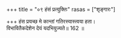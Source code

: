 +++
title = "०९ हंसं प्रत्युक्तिः"
rasas = ["शृङ्गारः"]

+++
हंस प्रयच्छ मे कान्तां गतिरस्यास्त्वया हता।  
विभावितैकदेशेन देयं यदभियुज्यते॥ 162 ॥  
